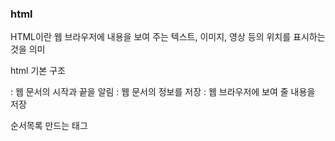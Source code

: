 
### html 
HTML이란 웹 브라우저에 내용을 보여 주는 텍스트, 이미지, 영상 등의 위치를 표시하는 것을 의미

html 기본 구조
<html> : 웹 문서의 시작과 끝을 알림
<head> : 웹 문서의 정보를 저장
<body> : 웹 브라우저에 보여 줄 내용을 저장

순서목록 만드는 태그
<ol>
 

